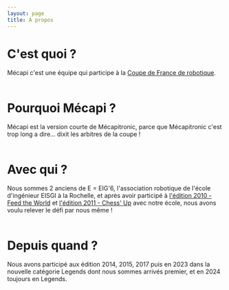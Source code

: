 ```yaml
---
layout: page
title: À propos
---
```


# C'est quoi ?
Mécapi c'est une équipe qui participe à la [Coupe de France de robotique](https://www.coupederobotique.fr/).
<br/><br/>

# Pourquoi Mécapi ?
Mécapi est la version courte de Mécapitronic, parce que Mécapitronic c'est trop long a dire... dixit les arbitres de la coupe !
<br/><br/>

# Avec qui ?
Nous sommes 2 anciens de E = EIG'6, l'association robotique de l'école d'ingénieur EISGI à la Rochelle, et après avoir participé à [l'édition 2010 - Feed the World](https://fr.wikipedia.org/wiki/Coupe_de_France_de_robotique#%C3%89dition_2010_-_Feed_the_World) et [l'édition 2011 - Chess' Up](https://fr.wikipedia.org/wiki/Coupe_de_France_de_robotique#%C3%89dition_2011_-_Chess'_Up) avec notre école, nous avons voulu relever le défi par nous même !
<br/><br/>

# Depuis quand ?
Nous avons participé aux édition 2014, 2015, 2017 puis en 2023 dans la nouvelle catégorie Legends dont nous sommes arrivés premier, et en 2024 toujours en Legends.
<br/><br/>
